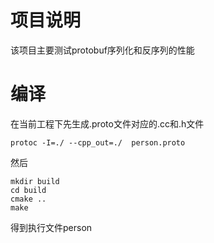 
# 项目说明
该项目主要测试protobuf序列化和反序列的性能

# 编译
在当前工程下先生成.proto文件对应的.cc和.h文件
```
protoc -I=./ --cpp_out=./  person.proto
```

然后
```
mkdir build
cd build 
cmake ..
make
```
得到执行文件person